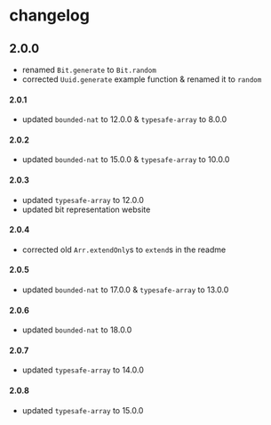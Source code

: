 # changelog

## 2.0.0

- renamed `Bit.generate` to `Bit.random`
- corrected `Uuid.generate` example function & renamed it to `random`

#### 2.0.1

- updated `bounded-nat` to 12.0.0 & `typesafe-array` to 8.0.0

#### 2.0.2

- updated `bounded-nat` to 15.0.0 & `typesafe-array` to 10.0.0

#### 2.0.3

- updated `typesafe-array` to 12.0.0
- updated bit representation website

#### 2.0.4

- corrected old `Arr.extendOnly`s to `extend`s in the readme

#### 2.0.5

- updated `bounded-nat` to 17.0.0 & `typesafe-array` to 13.0.0

#### 2.0.6

- updated `bounded-nat` to 18.0.0

#### 2.0.7

- updated `typesafe-array` to 14.0.0

#### 2.0.8

- updated `typesafe-array` to 15.0.0
